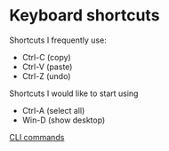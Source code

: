 # Keyboard shortcuts
Shortcuts I frequently use:
- Ctrl-C (copy)
- Ctrl-V (paste)
- Ctrl-Z (undo)

Shortcuts I would like to start using
- Ctrl-A (select all)
- Win-D (show desktop)
   
[CLI commands](docs/cli.md)

